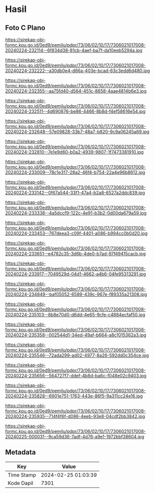 # Hasil

## Foto C Plano

https://sirekap-obj-formc.kpu.go.id/0ed9/pemilu/pdpr/73/06/02/10/17/7306021017008-20240224-232114--6f834d38-81cb-4aef-ba7f-da10eeb5294a.jpg

https://sirekap-obj-formc.kpu.go.id/0ed9/pemilu/pdpr/73/06/02/10/17/7306021017008-20240224-232222--a30db0e4-d66a-403e-bcad-63c3edd6d480.jpg

https://sirekap-obj-formc.kpu.go.id/0ed9/pemilu/pdpr/73/06/02/10/17/7306021017008-20240224-232355--aa75fd40-d564-451c-8658-4aae4814b6e3.jpg

https://sirekap-obj-formc.kpu.go.id/0ed9/pemilu/pdpr/73/06/02/10/17/7306021017008-20240224-232511--4d690876-be86-4466-8b8d-f4ef58616e54.jpg

https://sirekap-obj-formc.kpu.go.id/0ed9/pemilu/pdpr/73/06/02/10/17/7306021017008-20240224-232648--57e09828-33b7-48a7-b820-9c9a06245a69.jpg

https://sirekap-obj-formc.kpu.go.id/0ed9/pemilu/pdpr/73/06/02/10/17/7306021017008-20240224-232810--7e1e9d60-b0a2-4939-9807-1f7473381910.jpg

https://sirekap-obj-formc.kpu.go.id/0ed9/pemilu/pdpr/73/06/02/10/17/7306021017008-20240224-233009--78c1e317-28a2-46f4-b754-22a4e96b8612.jpg

https://sirekap-obj-formc.kpu.go.id/0ed9/pemilu/pdpr/73/06/02/10/17/7306021017008-20240224-233142--0f67a544-33f1-47a4-b2a8-6527a2ddc839.jpg

https://sirekap-obj-formc.kpu.go.id/0ed9/pemilu/pdpr/73/06/02/10/17/7306021017008-20240224-233338--4a5dccf9-122c-4e91-b3b2-0d00da679a59.jpg

https://sirekap-obj-formc.kpu.go.id/0ed9/pemilu/pdpr/73/06/02/10/17/7306021017008-20240224-233453--767deea3-c09f-4401-a086-b994cc0b0d20.jpg

https://sirekap-obj-formc.kpu.go.id/0ed9/pemilu/pdpr/73/06/02/10/17/7306021017008-20240224-233651--e4782c35-3d6b-4de0-b7ad-97f49415cacb.jpg

https://sirekap-obj-formc.kpu.go.id/0ed9/pemilu/pdpr/73/06/02/10/17/7306021017008-20240224-233917--7049529d-04d1-4662-a4b6-04fe95313291.jpg

https://sirekap-obj-formc.kpu.go.id/0ed9/pemilu/pdpr/73/06/02/10/17/7306021017008-20240224-234849--baf05052-6589-439c-967e-f89335a21308.jpg

https://sirekap-obj-formc.kpu.go.id/0ed9/pemilu/pdpr/73/06/02/10/17/7306021017008-20240224-235103--8b8e70d0-d6dd-4e65-9cfe-c4884ecfaf50.jpg

https://sirekap-obj-formc.kpu.go.id/0ed9/pemilu/pdpr/73/06/02/10/17/7306021017008-20240224-235358--002544d1-34ed-49af-b664-a8c1015362a3.jpg

https://sirekap-obj-formc.kpu.go.id/0ed9/pemilu/pdpr/73/06/02/10/17/7306021017008-20240224-235546--72ada299-ad02-4977-8a26-592dd0c354ce.jpg

https://sirekap-obj-formc.kpu.go.id/0ed9/pemilu/pdpr/73/06/02/10/17/7306021017008-20240224-235656--564727f7-ddef-4b8d-ba6c-f048e02c9403.jpg

https://sirekap-obj-formc.kpu.go.id/0ed9/pemilu/pdpr/73/06/02/10/17/7306021017008-20240224-235828--6901e751-1763-443e-86f5-9a311cc24e16.jpg

https://sirekap-obj-formc.kpu.go.id/0ed9/pemilu/pdpr/73/06/02/10/17/7306021017008-20240224-235935--714f4f6f-d086-4eeb-93e8-04cdf2bb3842.jpg

https://sirekap-obj-formc.kpu.go.id/0ed9/pemilu/pdpr/73/06/02/10/17/7306021017008-20240225-000031--9ca59d36-7adf-4d76-a9e1-1972bbf38604.jpg


## Metadata

| Key        | Value               |
| ---------- | ------------------- |
| Time Stamp | 2024-02-25 01:03:39 |
| Kode Dapil | 7301                |




